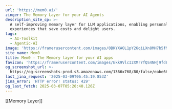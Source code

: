 ```yaml
---
url: 'https://mem0.ai/'
zinger: The Memory Layer for your AI Agents
description_site_cp: >-
  A self-improving memory layer for LLM applications, enabling personalized AI
  experiences that save costs and delight users.
tags:
  - AI-Toolkit
  - Agentic-AI
image: 'https://framerusercontent.com/images/0BKYXAOL1pY26qiLXn8MH7b5fM.png'
site_name: Mem0
title: Mem0 - The Memory layer for your AI apps
favicon: 'https://framerusercontent.com/images/Ekk9VlcIzXMrrfQS4NHj9fdEKKE.png'
og_screenshot_url: >-
  https://og-screenshots-prod.s3.amazonaws.com/1366x768/80/false/eabe664722a73b9c483c988b58e123c5b2e685f853c7caa8764fffedf7eef2df.jpeg
last_jina_request: '2025-03-09T06:45:19.853Z'
jina_error: 'HTTP error! status: 429'
og_last_fetch: 2025-03-07T05:20:40.126Z
---
```

[[Memory Layer]]
